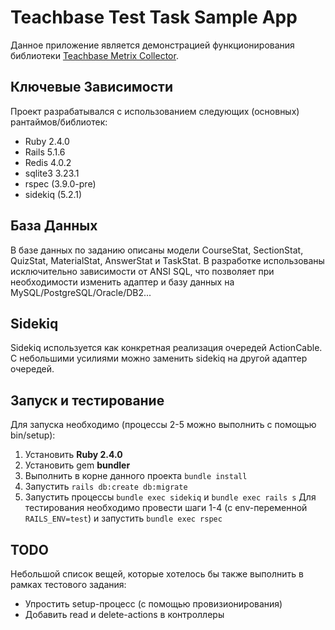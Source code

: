 # Teachbase Test Task Sample App
Данное приложение является демонстрацией функционирования библиотеки [Teachbase Metrix Collector](https://github.com/MikeYu123/teachbase_metrix_collector).

## Ключевые Зависимости
Проект разрабатывался с использованием следующих (основных) рантаймов/библиотек:
* Ruby 2.4.0
* Rails 5.1.6
* Redis 4.0.2
* sqlite3 3.23.1
* rspec (3.9.0-pre)
* sidekiq (5.2.1)

## База Данных
В базе данных по заданию описаны модели CourseStat, SectionStat, QuizStat, MaterialStat, AnswerStat и TaskStat. В разработке использованы исключительно зависимости от ANSI SQL, что позволяет при необходимости изменить адаптер и базу данных на MySQL/PostgreSQL/Oracle/DB2...
## Sidekiq
Sidekiq используется как конкретная реализация очередей ActionCable. С небольшими усилиями можно заменить sidekiq на другой адаптер очередей.
## Запуск и тестирование
Для запуска необходимо (процессы 2-5 можно выполнить с помощью bin/setup):
1. Установить __Ruby 2.4.0__
2. Установить gem __bundler__
3. Выполнить в корне данного проекта `bundle install`
4. Запустить `rails db:create db:migrate`
5. Запустить процессы `bundle exec sidekiq` и `bundle exec rails s`
Для тестирования необходимо провести шаги 1-4 (с env-переменной `RAILS_ENV=test`) и запустить `bundle exec rspec`
## TODO
Небольшой список вещей, которые хотелось бы также выполнить в рамках тестового задания:
* Упростить setup-процесс (с помощью провизионирования)
* Добавить read и delete-actions в контроллеры
